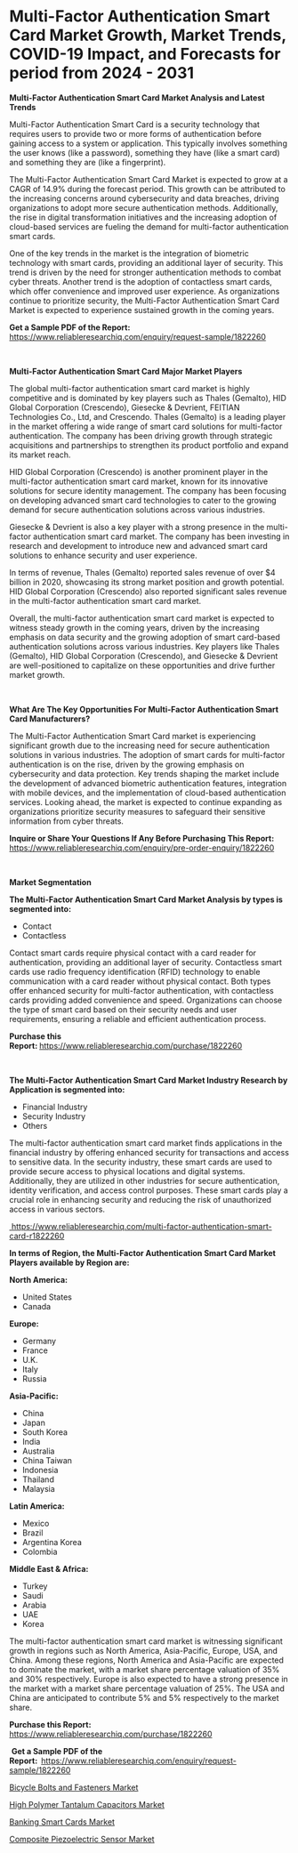 <p><h1>Multi-Factor Authentication Smart Card Market Growth, Market Trends, COVID-19 Impact, and Forecasts for period from 2024 - 2031</h1></p><p><strong>Multi-Factor Authentication Smart Card Market Analysis and Latest Trends</strong></p>
<p><p>Multi-Factor Authentication Smart Card is a security technology that requires users to provide two or more forms of authentication before gaining access to a system or application. This typically involves something the user knows (like a password), something they have (like a smart card) and something they are (like a fingerprint).</p><p>The Multi-Factor Authentication Smart Card Market is expected to grow at a CAGR of 14.9% during the forecast period. This growth can be attributed to the increasing concerns around cybersecurity and data breaches, driving organizations to adopt more secure authentication methods. Additionally, the rise in digital transformation initiatives and the increasing adoption of cloud-based services are fueling the demand for multi-factor authentication smart cards.</p><p>One of the key trends in the market is the integration of biometric technology with smart cards, providing an additional layer of security. This trend is driven by the need for stronger authentication methods to combat cyber threats. Another trend is the adoption of contactless smart cards, which offer convenience and improved user experience. As organizations continue to prioritize security, the Multi-Factor Authentication Smart Card Market is expected to experience sustained growth in the coming years.</p></p>
<p><strong>Get a Sample PDF of the Report:&nbsp;</strong> <a href="https://www.reliableresearchiq.com/enquiry/request-sample/1822260">https://www.reliableresearchiq.com/enquiry/request-sample/1822260</a></p>
<p>&nbsp;</p>
<p><strong>Multi-Factor Authentication Smart Card Major Market Players</strong></p>
<p><p>The global multi-factor authentication smart card market is highly competitive and is dominated by key players such as Thales (Gemalto), HID Global Corporation (Crescendo), Giesecke & Devrient, FEITIAN Technologies Co., Ltd, and Crescendo. Thales (Gemalto) is a leading player in the market offering a wide range of smart card solutions for multi-factor authentication. The company has been driving growth through strategic acquisitions and partnerships to strengthen its product portfolio and expand its market reach.</p><p>HID Global Corporation (Crescendo) is another prominent player in the multi-factor authentication smart card market, known for its innovative solutions for secure identity management. The company has been focusing on developing advanced smart card technologies to cater to the growing demand for secure authentication solutions across various industries.</p><p>Giesecke & Devrient is also a key player with a strong presence in the multi-factor authentication smart card market. The company has been investing in research and development to introduce new and advanced smart card solutions to enhance security and user experience.</p><p>In terms of revenue, Thales (Gemalto) reported sales revenue of over $4 billion in 2020, showcasing its strong market position and growth potential. HID Global Corporation (Crescendo) also reported significant sales revenue in the multi-factor authentication smart card market.</p><p>Overall, the multi-factor authentication smart card market is expected to witness steady growth in the coming years, driven by the increasing emphasis on data security and the growing adoption of smart card-based authentication solutions across various industries. Key players like Thales (Gemalto), HID Global Corporation (Crescendo), and Giesecke & Devrient are well-positioned to capitalize on these opportunities and drive further market growth.</p></p>
<p>&nbsp;</p>
<p><strong>What Are The Key Opportunities For Multi-Factor Authentication Smart Card Manufacturers?</strong></p>
<p><p>The Multi-Factor Authentication Smart Card market is experiencing significant growth due to the increasing need for secure authentication solutions in various industries. The adoption of smart cards for multi-factor authentication is on the rise, driven by the growing emphasis on cybersecurity and data protection. Key trends shaping the market include the development of advanced biometric authentication features, integration with mobile devices, and the implementation of cloud-based authentication services. Looking ahead, the market is expected to continue expanding as organizations prioritize security measures to safeguard their sensitive information from cyber threats.</p></p>
<p><strong>Inquire or Share Your Questions If Any Before Purchasing This Report:</strong> <a href="https://www.reliableresearchiq.com/enquiry/pre-order-enquiry/1822260">https://www.reliableresearchiq.com/enquiry/pre-order-enquiry/1822260</a></p>
<p>&nbsp;</p>
<p><strong>Market Segmentation</strong></p>
<p><strong>The Multi-Factor Authentication Smart Card Market Analysis by types is segmented into:</strong></p>
<p><ul><li>Contact</li><li>Contactless</li></ul></p>
<p><p>Contact smart cards require physical contact with a card reader for authentication, providing an additional layer of security. Contactless smart cards use radio frequency identification (RFID) technology to enable communication with a card reader without physical contact. Both types offer enhanced security for multi-factor authentication, with contactless cards providing added convenience and speed. Organizations can choose the type of smart card based on their security needs and user requirements, ensuring a reliable and efficient authentication process.</p></p>
<p><strong>Purchase this Report:&nbsp;</strong><a href="https://www.reliableresearchiq.com/purchase/1822260">https://www.reliableresearchiq.com/purchase/1822260</a></p>
<p>&nbsp;</p>
<p><strong>The Multi-Factor Authentication Smart Card Market Industry Research by Application is segmented into:</strong></p>
<p><ul><li>Financial Industry</li><li>Security Industry</li><li>Others</li></ul></p>
<p><p>The multi-factor authentication smart card market finds applications in the financial industry by offering enhanced security for transactions and access to sensitive data. In the security industry, these smart cards are used to provide secure access to physical locations and digital systems. Additionally, they are utilized in other industries for secure authentication, identity verification, and access control purposes. These smart cards play a crucial role in enhancing security and reducing the risk of unauthorized access in various sectors.</p></p>
<p><a href="https://www.reliableresearchiq.com/multi-factor-authentication-smart-card-r1822260">&nbsp;https://www.reliableresearchiq.com/multi-factor-authentication-smart-card-r1822260</a></p>
<p><strong>In terms of Region, the Multi-Factor Authentication Smart Card Market Players available by Region are:</strong></p>
<p>
    <p> <strong> North America: </strong>
        <ul>
            <li>United States</li>
            <li>Canada</li>
        </ul>
        </p> 
    <p> <strong> Europe: </strong>
        <ul>
            <li>Germany</li>
            <li>France</li>
            <li>U.K.</li>
            <li>Italy</li>
            <li>Russia</li>
        </ul>
        </p> 
    <p> <strong> Asia-Pacific: </strong>
        <ul>
            <li>China</li>
            <li>Japan</li>
            <li>South Korea</li>
            <li>India</li>
            <li>Australia</li>
            <li>China Taiwan</li>
            <li>Indonesia</li>
            <li>Thailand</li>
            <li>Malaysia</li>
        </ul>
        </p> 
    <p> <strong> Latin America: </strong>
        <ul>
            <li>Mexico</li>
            <li>Brazil</li>
            <li>Argentina Korea</li>
            <li>Colombia</li>
        </ul>
        </p> 
    <p> <strong> Middle East & Africa: </strong>
        <ul>
            <li>Turkey</li>
            <li>Saudi</li>
            <li>Arabia</li>
            <li>UAE</li>
            <li>Korea</li>
        </ul>
    </p>
    </p>
<p><p>The multi-factor authentication smart card market is witnessing significant growth in regions such as North America, Asia-Pacific, Europe, USA, and China. Among these regions, North America and Asia-Pacific are expected to dominate the market, with a market share percentage valuation of 35% and 30% respectively. Europe is also expected to have a strong presence in the market with a market share percentage valuation of 25%. The USA and China are anticipated to contribute 5% and 5% respectively to the market share.</p></p>
<p><strong>Purchase this Report: </strong><a href="https://www.reliableresearchiq.com/purchase/1822260">https://www.reliableresearchiq.com/purchase/1822260</a></p>
<p>&nbsp;<strong>Get a Sample PDF of the Report:&nbsp;&nbsp;</strong><a href="https://www.reliableresearchiq.com/enquiry/request-sample/1822260">https://www.reliableresearchiq.com/enquiry/request-sample/1822260</a></p>
<p><strong></strong></p>
<p><p><a href="https://github.com/heatherogden68774/Market-Research-Report-List-1/blob/main/bicycle-bolts-and-fasteners-market.md">Bicycle Bolts and Fasteners Market</a></p><p><a href="https://medium.com/@joanne.harris67856/global-high-polymer-tantalum-capacitors-industry-research-report-competitive-landscape-market-b8cbad12049a">High Polymer Tantalum Capacitors Market</a></p><p><a href="https://github.com/fernandomillshz/Market-Research-Report-List-1/blob/main/banking-smart-cards-market.md">Banking Smart Cards Market</a></p><p><a href="https://medium.com/@sean.peake0978/composite-piezoelectric-sensor-market-share-market-analysis-growth-trends-forecasts-for-90318985f62a">Composite Piezoelectric Sensor Market</a></p></p>